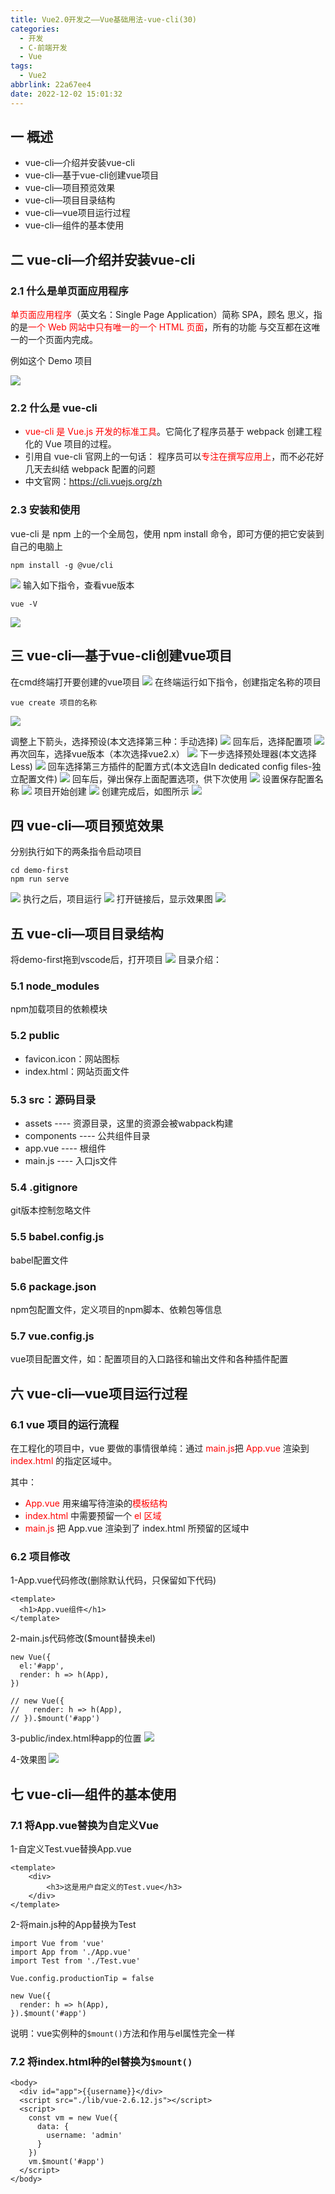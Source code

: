 ```yaml
---
title: Vue2.0开发之——Vue基础用法-vue-cli(30)
categories:
  - 开发
  - C-前端开发
  - Vue
tags:
  - Vue2
abbrlink: 22a67ee4
date: 2022-12-02 15:01:32
---
```

## 一 概述

* vue-cli—介绍并安装vue-cli
* vue-cli—基于vue-cli创建vue项目
* vue-cli—项目预览效果
* vue-cli—项目目录结构
* vue-cli—vue项目运行过程
* vue-cli—组件的基本使用

<!--more-->

## 二  vue-cli—介绍并安装vue-cli

### 2.1 什么是单页面应用程序

<font color=red>单页面应用程序</font>（英文名：Single Page Application）简称 SPA，顾名 思义，指的是<font color=red>一个 Web 网站中只有唯一的一个 HTML 页面</font>，所有的功能 与交互都在这唯一的一个页面内完成。

例如这个 Demo 项目

![][1]

### 2.2 什么是 vue-cli

* <font color=red>vue-cli 是 Vue.js 开发的标准工具</font>。它简化了程序员基于 webpack 创建工程化的 Vue 项目的过程。
* 引用自 vue-cli 官网上的一句话： 程序员可以<font color=red>专注在撰写应用上</font>，而不必花好几天去纠结 webpack 配置的问题
* 中文官网：https://cli.vuejs.org/zh

### 2.3 安装和使用

vue-cli 是 npm 上的一个全局包，使用 npm install 命令，即可方便的把它安装到自己的电脑上

```
npm install -g @vue/cli
```
![][2]
输入如下指令，查看vue版本

```
vue -V
```
![][3]

## 三 vue-cli—基于vue-cli创建vue项目
在cmd终端打开要创建的vue项目
![][4]
在终端运行如下指令，创建指定名称的项目

```
vue create 项目的名称
```
![][5]

调整上下箭头，选择预设(本文选择第三种：手动选择)
![][6]
回车后，选择配置项
![][7]
再次回车，选择vue版本（本次选择vue2.x）
![][8]
下一步选择预处理器(本文选择Less)
![][9]
回车选择第三方插件的配置方式(本文选自In dedicated config files-独立配置文件)
![][10]
回车后，弹出保存上面配置选项，供下次使用
![][11]
设置保存配置名称
![][12]
项目开始创建
![][13]
创建完成后，如图所示
![][14]

## 四 vue-cli—项目预览效果
分别执行如下的两条指令启动项目

```
cd demo-first
npm run serve
```
![][15]
执行之后，项目运行
![][16]
打开链接后，显示效果图
![][17]

## 五 vue-cli—项目目录结构
将demo-first拖到vscode后，打开项目
![][18]
目录介绍：

### 5.1 node_modules

npm加载项目的依赖模块

### 5.2 public

* favicon.icon：网站图标
* index.html：网站页面文件

### 5.3 src：源码目录

* assets ---- 资源目录，这里的资源会被wabpack构建
* components ---- 公共组件目录
* app.vue ---- 根组件
* main.js ---- 入口js文件

### 5.4 .gitignore

git版本控制忽略文件

### 5.5 babel.config.js

babel配置文件

### 5.6 package.json

npm包配置文件，定义项目的npm脚本、依赖包等信息

### 5.7 vue.config.js

vue项目配置文件，如：配置项目的入口路径和输出文件和各种插件配置

## 六 vue-cli—vue项目运行过程

### 6.1 vue 项目的运行流程

在工程化的项目中，vue 要做的事情很单纯：通过<font color=red> main.js</font>把 <font color=red>App.vue</font> 渲染到 <font color=red>index.html</font> 的指定区域中。

其中：

* <font color=red>App.vue</font> 用来编写待渲染的<font color=red>模板结构</font>
* <font color=red>index.html</font> 中需要预留一个 <font color=red>el 区域</font>
* <font color=red>main.js</font> 把 App.vue 渲染到了 index.html 所预留的区域中

### 6.2 项目修改

1-App.vue代码修改(删除默认代码，只保留如下代码)

```
<template>
  <h1>App.vue组件</h1>
</template>
```

2-main.js代码修改($mount替换未el)

```
new Vue({
  el:'#app',
  render: h => h(App),
})

// new Vue({
//   render: h => h(App),
// }).$mount('#app')
```

3-public/index.html种app的位置
![][19]

4-效果图
![][20]

## 七 vue-cli—组件的基本使用

### 7.1 将App.vue替换为自定义Vue

1-自定义Test.vue替换App.vue

```
<template>
    <div>
        <h3>这是用户自定义的Test.vue</h3>
    </div>
</template>
```

2-将main.js种的App替换为Test

```
import Vue from 'vue'
import App from './App.vue'
import Test from './Test.vue'

Vue.config.productionTip = false

new Vue({
  render: h => h(App),
}).$mount('#app')
```

说明：vue实例种的`$mount()`方法和作用与el属性完全一样

### 7.2 将index.html种的el替换为`$mount()`

```
<body>
  <div id="app">{{username}}</div>
  <script src="./lib/vue-2.6.12.js"></script>
  <script>
    const vm = new Vue({
      data: {
        username: 'admin'
      }
    })
    vm.$mount('#app')
  </script>
</body>
```



[1]:https://cdn.staticaly.com/gh/PGzxc/CDN/master/blog-vue/vue02-30-vue-cli-spa-project-struct.png
[2]:https://cdn.staticaly.com/gh/PGzxc/CDN/master/blog-vue/vue02-30-vue-cli-install-g.png
[3]:https://cdn.staticaly.com/gh/PGzxc/CDN/master/blog-vue/vue02-30-vue-cli-vue-v.png
[4]:https://cdn.staticaly.com/gh/PGzxc/CDN/master/blog-vue/vue02-30-vue-cli-dist-open-cmd.png
[5]:https://cdn.staticaly.com/gh/PGzxc/CDN/master/blog-vue/vue02-30-vue-cli-create-project-name.png
[6]:https://cdn.staticaly.com/gh/PGzxc/CDN/master/blog-vue/vue02-30-vue-cli-create-project-preset.png
[7]:https://cdn.staticaly.com/gh/PGzxc/CDN/master/blog-vue/vue02-30-vue-cli-create-project-features.png
[8]:https://cdn.staticaly.com/gh/PGzxc/CDN/master/blog-vue/vue02-30-vue-cli-create-project-vue.png
[9]:https://cdn.staticaly.com/gh/PGzxc/CDN/master/blog-vue/vue02-30-vue-cli-create-project-less.png
[10]:https://cdn.staticaly.com/gh/PGzxc/CDN/master/blog-vue/vue02-30-vue-cli-create-project-config.png
[11]:https://cdn.staticaly.com/gh/PGzxc/CDN/master/blog-vue/vue02-30-vue-cli-create-project-config-save.png
[12]:https://cdn.staticaly.com/gh/PGzxc/CDN/master/blog-vue/vue02-30-vue-cli-create-project-config-save-name.png
[13]:https://cdn.staticaly.com/gh/PGzxc/CDN/master/blog-vue/vue02-30-vue-cli-create-project-start-create.png
[14]:https://cdn.staticaly.com/gh/PGzxc/CDN/master/blog-vue/vue02-30-vue-cli-create-project-create-finish.png
[15]:https://cdn.staticaly.com/gh/PGzxc/CDN/master/blog-vue/vue02-30-vue-cli-run-project-cmd.png
[16]:https://cdn.staticaly.com/gh/PGzxc/CDN/master/blog-vue/vue02-30-vue-cli-start-project-cmd.png
[17]:https://cdn.staticaly.com/gh/PGzxc/CDN/master/blog-vue/vue02-30-vue-cli-open-webpage.png
[18]:https://cdn.staticaly.com/gh/PGzxc/CDN/master/blog-vue/vue02-30-vue-cli-open-vscode.png
[19]:https://cdn.staticaly.com/gh/PGzxc/CDN/master/blog-vue/vue02-30-vue-cli-public-index-app.png
[20]:https://cdn.staticaly.com/gh/PGzxc/CDN/master/blog-vue/vue02-30-vue-cli-public-index-app-preview.png
